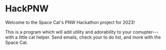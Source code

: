 # HackPNW

Welcome to the Space Cat's PNW Hackathon project for 2023!

This is a program which will add utility and adorability to your comupter---with a little cat helper.
Send emails, check your to do list, and more with the Space Cat. 
